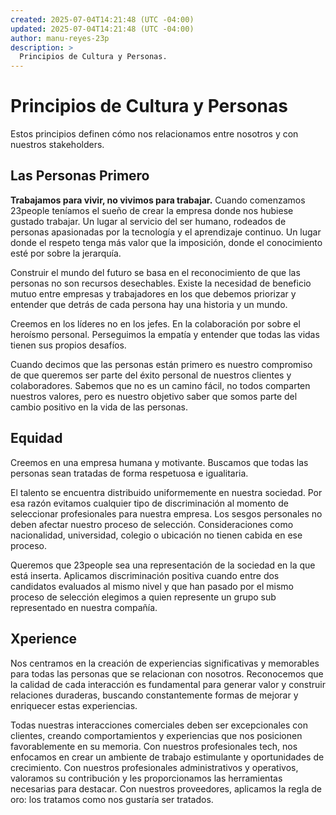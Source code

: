 ```yaml
---
created: 2025-07-04T14:21:48 (UTC -04:00)
updated: 2025-07-04T14:21:48 (UTC -04:00)
author: manu-reyes-23p
description: >
  Principios de Cultura y Personas.
---
```


# Principios de Cultura y Personas

Estos principios definen cómo nos relacionamos entre nosotros y con nuestros stakeholders.

## Las Personas Primero

**Trabajamos para vivir, no vivimos para trabajar.** Cuando comenzamos 23people teníamos el sueño de crear la empresa donde nos hubiese gustado trabajar. Un lugar al servicio del ser humano, rodeados de personas apasionadas por la tecnología y el aprendizaje continuo. Un lugar donde el respeto tenga más valor que la imposición, donde el conocimiento esté por sobre la jerarquía.

Construir el mundo del futuro se basa en el reconocimiento de que las personas no son recursos desechables. Existe la necesidad de beneficio mutuo entre empresas y trabajadores en los que debemos priorizar y entender que detrás de cada persona hay una historia y un mundo.

Creemos en los líderes no en los jefes. En la colaboración por sobre el heroísmo personal. Perseguimos la empatía y entender que todas las vidas tienen sus propios desafíos.

Cuando decimos que las personas están primero es nuestro compromiso de que queremos ser parte del éxito personal de nuestros clientes y colaboradores. Sabemos que no es un camino fácil, no todos comparten nuestros valores, pero es nuestro objetivo saber que somos parte del cambio positivo en la vida de las personas.

## Equidad

Creemos en una empresa humana y motivante. Buscamos que todas las personas sean tratadas de forma respetuosa e igualitaria.

El talento se encuentra distribuido uniformemente en nuestra sociedad. Por esa razón evitamos cualquier tipo de discriminación al momento de seleccionar profesionales para nuestra empresa. Los sesgos personales no deben afectar nuestro proceso de selección. Consideraciones como nacionalidad, universidad, colegio o ubicación no tienen cabida en ese proceso.

Queremos que 23people sea una representación de la sociedad en la que está inserta. Aplicamos discriminación positiva cuando entre dos candidatos evaluados al mismo nivel y que han pasado por el mismo proceso de selección elegimos a quien represente un grupo sub representado en nuestra compañía.

## Xperience

Nos centramos en la creación de experiencias significativas y memorables para todas las personas que se relacionan con nosotros. Reconocemos que la calidad de cada interacción es fundamental para generar valor y construir relaciones duraderas, buscando constantemente formas de mejorar y enriquecer estas experiencias.

Todas nuestras interacciones comerciales deben ser excepcionales con clientes, creando comportamientos y experiencias que nos posicionen favorablemente en su memoria. Con nuestros profesionales tech, nos enfocamos en crear un ambiente de trabajo estimulante y oportunidades de crecimiento. Con nuestros profesionales administrativos y operativos, valoramos su contribución y les proporcionamos las herramientas necesarias para destacar. Con nuestros proveedores, aplicamos la regla de oro: los tratamos como nos gustaría ser tratados.

